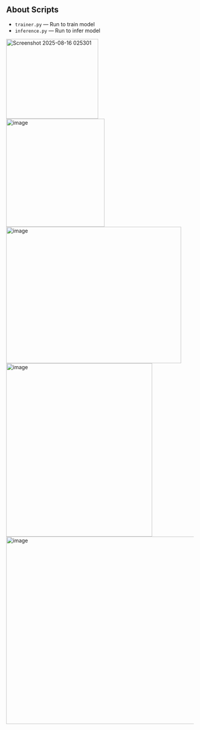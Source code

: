 ## About Scripts

* `trainer.py` — Run to train model
* `inference.py` — Run to infer model

  
<img width="247" height="214" alt="Screenshot 2025-08-16 025301" src="https://github.com/user-attachments/assets/48fe0b29-cc43-4ef7-8426-6cf6a7b8c1e3" />
<img width="264" height="290" alt="image" src="https://github.com/user-attachments/assets/3e41ce35-b9cc-4073-800d-e43be2a9305a" />
<img width="470" height="366" alt="image" src="https://github.com/user-attachments/assets/237aed64-55e2-40f6-ad18-68885e13fcda" />
<img width="392" height="465" alt="image" src="https://github.com/user-attachments/assets/d083a50e-ce1d-43f6-b595-03becf7b7d5c" />
<img width="660" height="503" alt="image" src="https://github.com/user-attachments/assets/908368ba-88de-4cdb-ba8a-2e2ca1e2ccbe" />
